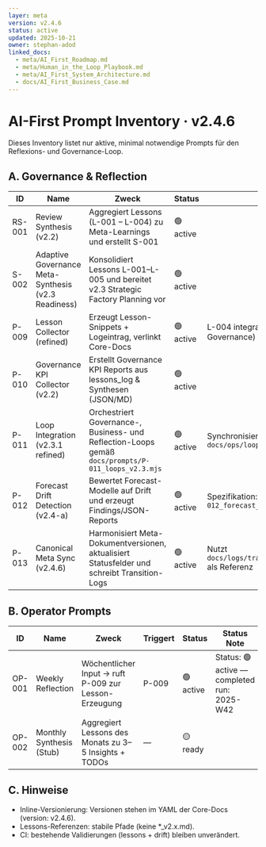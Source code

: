 ```yaml
---
layer: meta
version: v2.4.6
status: active
updated: 2025-10-21
owner: stephan-adod
linked_docs:
  - meta/AI_First_Roadmap.md
  - meta/Human_in_the_Loop_Playbook.md
  - meta/AI_First_System_Architecture.md
  - docs/AI_First_Business_Case.md
---
```


# AI-First Prompt Inventory · v2.4.6

Dieses Inventory listet nur aktive, minimal notwendige Prompts für den Reflexions- und Governance-Loop.

## A. Governance & Reflection
| ID | Name | Zweck | Status | Notes |
|----|------|-------|--------|-------|
| RS-001 | Review Synthesis (v2.2) | Aggregiert Lessons (L-001 – L-004) zu Meta-Learnings und erstellt S-001 | 🟢 active | |
| S-002 | Adaptive Governance Meta-Synthesis (v2.3 Readiness) | Konsolidiert Lessons L-001–L-005 und bereitet v2.3 Strategic Factory Planning vor | 🟢 active | |
| P-009 | Lesson Collector (refined) | Erzeugt Lesson-Snippets + Logeintrag, verlinkt Core-Docs | 🟢 active | L-004 integrated (Playbook · Learning Rhythm Governance) |
| P-010 | Governance KPI Collector (v2.2) | Erstellt Governance KPI Reports aus lessons_log & Synthesen (JSON/MD) | 🟢 active | |
| P-011 | Loop Integration (v2.3.1 refined) | Orchestriert Governance-, Business- und Reflection-Loops gemäß `docs/prompts/P-011_loops_v2.3.mjs` | 🟢 active | Synchronisiert Trigger mit `docs/ops/loop_runbook_v2.3.md` |
| P-012 | Forecast Drift Detection (v2.4-a) | Bewertet Forecast-Modelle auf Drift und erzeugt Findings/JSON-Reports | 🟢 active | Spezifikation: `docs/prompts/P-012_forecast_drift_v2.4.mjs` |
| P-013 | Canonical Meta Sync (v2.4.6) | Harmonisiert Meta-Dokumentversionen, aktualisiert Statusfelder und schreibt Transition-Logs | 🟢 active | Nutzt `docs/logs/transition_meta_canonical_upgrade_v2.4.6.md` als Referenz |

## B. Operator Prompts
| ID | Name | Zweck | Triggert | Status | Status Note |
|----|------|-------|---------|--------|-------------|
| OP-001 | Weekly Reflection | Wöchentlicher Input → ruft P-009 zur Lesson-Erzeugung | P-009 | 🟢 active | Status: 🟢 active — completed run: 2025-W42 |
| OP-002 | Monthly Synthesis (Stub) | Aggregiert Lessons des Monats zu 3–5 Insights + TODOs | — | 🟡 ready | |

## C. Hinweise
- Inline-Versionierung: Versionen stehen im YAML der Core-Docs (version: v2.4.6).
- Lessons-Referenzen: stabile Pfade (keine *_v2.x.md).
- CI: bestehende Validierungen (lessons + drift) bleiben unverändert.
